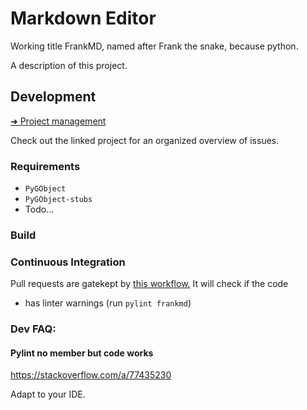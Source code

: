 # Markdown Editor

Working title FrankMD, named after Frank the snake, because python.

A description of this project.


## Development
[➜ Project management](https://github.com/users/sevonj/projects/15)

Check out the linked project for an organized overview of issues.

### Requirements
- `PyGObject`
- `PyGObject-stubs`
- Todo...

### Build

### Continuous Integration
Pull requests are gatekept by [this workflow.](https://github.com/sevonj/frankmd/blob/master/.github/workflows/ci.yml) It will check if the code
- has linter warnings (run `pylint frankmd`)

### Dev FAQ:
#### Pylint no member but code works
https://stackoverflow.com/a/77435230

Adapt to your IDE.
